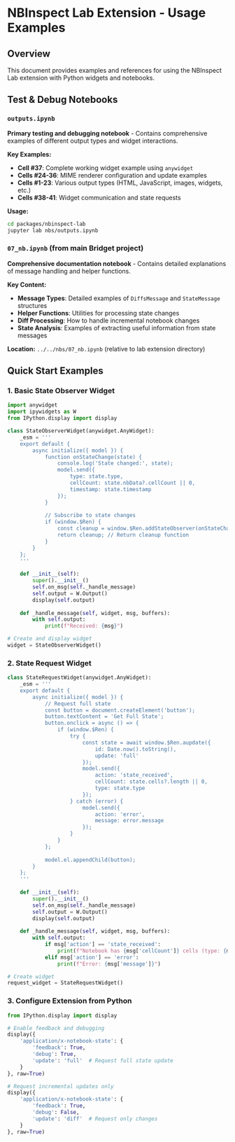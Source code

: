 # NBInspect Lab Extension - Usage Examples

## Overview

This document provides examples and references for using the NBInspect Lab extension with Python widgets and notebooks.

## Test & Debug Notebooks

### `outputs.ipynb`
**Primary testing and debugging notebook** - Contains comprehensive examples of different output types and widget interactions.

**Key Examples:**
- **Cell #37**: Complete working widget example using `anywidget`
- **Cells #24-36**: MIME renderer configuration and update examples  
- **Cells #1-23**: Various output types (HTML, JavaScript, images, widgets, etc.)
- **Cells #38-41**: Widget communication and state requests

**Usage:**
```bash
cd packages/nbinspect-lab
jupyter lab nbs/outputs.ipynb
```

### `07_nb.ipynb` (from main Bridget project)
**Comprehensive documentation notebook** - Contains detailed explanations of message handling and helper functions.

**Key Content:**
- **Message Types**: Detailed examples of `DiffsMessage` and `StateMessage` structures
- **Helper Functions**: Utilities for processing state changes
- **Diff Processing**: How to handle incremental notebook changes
- **State Analysis**: Examples of extracting useful information from state messages

**Location:** `../../nbs/07_nb.ipynb` (relative to lab extension directory)

## Quick Start Examples

### 1. Basic State Observer Widget

```python
import anywidget
import ipywidgets as W
from IPython.display import display

class StateObserverWidget(anywidget.AnyWidget):
    _esm = '''
    export default {
        async initialize({ model }) {
            function onStateChange(state) {
                console.log('State changed:', state);
                model.send({ 
                    type: state.type,
                    cellCount: state.nbData?.cellCount || 0,
                    timestamp: state.timestamp 
                });
            }
            
            // Subscribe to state changes
            if (window.$Ren) {
                const cleanup = window.$Ren.addStateObserver(onStateChange);
                return cleanup; // Return cleanup function
            }
        }
    };
    '''
    
    def __init__(self):
        super().__init__()
        self.on_msg(self._handle_message)
        self.output = W.Output()
        display(self.output)
    
    def _handle_message(self, widget, msg, buffers):
        with self.output:
            print(f"Received: {msg}")

# Create and display widget
widget = StateObserverWidget()
```

### 2. State Request Widget

```python
class StateRequestWidget(anywidget.AnyWidget):
    _esm = '''
    export default {
        async initialize({ model }) {
            // Request full state
            const button = document.createElement('button');
            button.textContent = 'Get Full State';
            button.onclick = async () => {
                if (window.$Ren) {
                    try {
                        const state = await window.$Ren.aupdate({
                            id: Date.now().toString(),
                            update: 'full'
                        });
                        model.send({ 
                            action: 'state_received',
                            cellCount: state.cells?.length || 0,
                            type: state.type
                        });
                    } catch (error) {
                        model.send({ 
                            action: 'error',
                            message: error.message 
                        });
                    }
                }
            };
            
            model.el.appendChild(button);
        }
    };
    '''
    
    def __init__(self):
        super().__init__()
        self.on_msg(self._handle_message)
        self.output = W.Output()
        display(self.output)
    
    def _handle_message(self, widget, msg, buffers):
        with self.output:
            if msg['action'] == 'state_received':
                print(f"Notebook has {msg['cellCount']} cells (type: {msg['type']})")
            elif msg['action'] == 'error':
                print(f"Error: {msg['message']}")

# Create widget
request_widget = StateRequestWidget()
```

### 3. Configure Extension from Python

```python
from IPython.display import display

# Enable feedback and debugging
display({
    'application/x-notebook-state': {
        'feedback': True,
        'debug': True,
        'update': 'full'  # Request full state update
    }
}, raw=True)
```

```python
# Request incremental updates only
display({
    'application/x-notebook-state': {
        'feedback': True,
        'debug': False,
        'update': 'diff'  # Request only changes
    }
}, raw=True)
```

